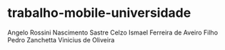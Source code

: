 # trabalho-mobile-universidade
Angelo Rossini Nascimento Sastre
Celzo Ismael Ferreira de Aveiro Filho
Pedro Zanchetta
Vinicius de Oliveira

